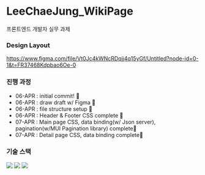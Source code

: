 # LeeChaeJung_WikiPage

프론트엔드 개발자 실무 과제

### Design Layout

https://www.figma.com/file/Vt0Jc4kWNcRDqjj4q15yGf/Untitled?node-id=0-1&t=FR37468Kdpbao6Oe-0

### 진행 과정

- 06-APR : initial commit! :tada:
- 06-APR : draw draft w/ Figma 🎨
- 06-APR : file structure setup 🔧
- 06-APR : Header & Footer CSS complete 🎨
- 07-APR : Main page CSS, data binding(w/ Json server), pagination(w/MUI Pagination library) complete🎨
- 07-APR : Detail page CSS, data binding complete🎨


### 기술 스택

<img src="https://img.shields.io/badge/React-61DAFB?style=flat&logo=React&logoColor=white"/> <img src="https://img.shields.io/badge/Redux-764ABC?style=flat&logo=Redux&logoColor=white"/> <img src="https://img.shields.io/badge/styled-components-DB7093?style=flat&logo=styled-components&logoColor=white"/>
